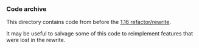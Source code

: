 ### Code archive

This directory contains code from before the [1.16 refactor/rewrite](https://github.com/feather-rs/feather/pull/307).

It may be useful to salvage some of this code to reimplement features that were lost in the rewrite.
